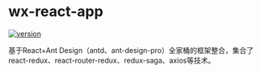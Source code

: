 # wx-react-app  
[![version](https://img.shields.io/badge/wx--react--app-0.1.0-blue.svg)]() 

基于React+Ant Design（antd、ant-design-pro）全家桶的框架整合，集合了react-redux、react-router-redux、redux-saga、axios等技术。  
